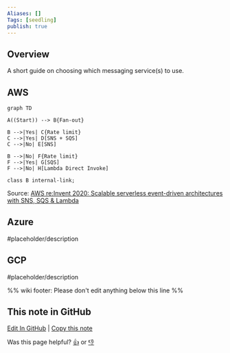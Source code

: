 ```yaml
---
Aliases: []
Tags: [seedling]
publish: true
---
```


## Overview

A short guide on choosing which messaging service(s) to use.

## AWS

```mermaid
graph TD

A((Start)) --> B{Fan-out}

B -->|Yes| C{Rate limit}
C -->|Yes| D[SNS + SQS]
C -->|No| E[SNS]

B -->|No| F{Rate limit}
F -->|Yes| G[SQS]
F -->|No| H[Lambda Direct Invoke]

class B internal-link;
```

Source: [AWS re:Invent 2020: Scalable serverless event-driven architectures with SNS, SQS & Lambda](https://www.youtube.com/watch?v=8zysQqxgj0I&t=1887s)

## Azure

#placeholder/description 

## GCP

#placeholder/description 

%% wiki footer: Please don't edit anything below this line %%

## This note in GitHub

<span class="git-footer">[Edit In GitHub](https://github.dev/data-engineering-community/data-engineering-wiki/blob/main/Guides/Choosing%20your%20optimal%20messaging%20service.md "git-hub-edit-note") | [Copy this note](https://raw.githubusercontent.com/data-engineering-community/data-engineering-wiki/main/Guides/Choosing%20your%20optimal%20messaging%20service.md "git-hub-copy-note")</span>

<span class="git-footer">Was this page helpful?
[👍](https://tally.so/r/mOaxjk?rating=Yes&url=https://dataengineering.wiki/Guides/Choosing+your+optimal+messaging+service) or [👎](https://tally.so/r/mOaxjk?rating=No&url=https://dataengineering.wiki/Guides/Choosing+your+optimal+messaging+service)</span>
